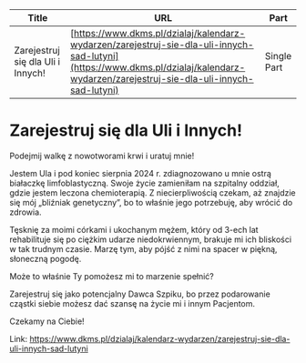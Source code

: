 | **Title**       | **URL**           | **Part**              |
|-----------------|-------------------|-----------------------|
| Zarejestruj się dla Uli i Innych!         | [https://www.dkms.pl/dzialaj/kalendarz-wydarzen/zarejestruj-sie-dla-uli-innych-sad-lutyni](https://www.dkms.pl/dzialaj/kalendarz-wydarzen/zarejestruj-sie-dla-uli-innych-sad-lutyni)    | Single Part          |

# Zarejestruj się dla Uli i Innych!

Podejmĳ walkę z nowotworami krwi i uratuj mnie!


Jestem Ula i pod koniec sierpnia 2024 r. zdiagnozowano u mnie ostrą białaczkę limfoblastyczną. Swoje życie zamieniłam na szpitalny oddział, gdzie jestem leczona chemioterapią. Z niecierpliwością czekam, aż znajdzie się mój „bliźniak genetyczny”, bo to właśnie jego potrzebuję, aby wrócić do zdrowia. 


Tęsknię za moimi córkami i ukochanym mężem, który od 3\-ech lat rehabilituje się po ciężkim udarze niedokrwiennym, brakuje mi ich bliskości w tak trudnym czasie. Marzę tym, aby pójść z nimi na spacer w piękną, słoneczną pogodę. 


Może to właśnie Ty pomożesz mi to marzenie spełnić? 


Zarejestruj się jako potencjalny Dawca Szpiku, bo przez podarowanie cząstki siebie możesz dać szansę na życie mi i innym Pacjentom. 


Czekamy na Ciebie!



Link: https://www.dkms.pl/dzialaj/kalendarz-wydarzen/zarejestruj-sie-dla-uli-innych-sad-lutyni
